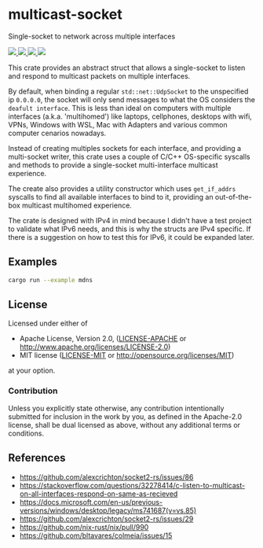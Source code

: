 # multicast-socket

Single-socket to network across multiple interfaces

<a href="https://github.com/bltavares/multicast-socket/actions?query=workflow%3AQuickstart+branch%3Amaster">
    <img src="https://img.shields.io/github/workflow/status/bltavares/multicast-socket/Quickstart/master?label=main%20ci" />
</a>
<a href="https://github.com/bltavares/multicast-socket/actions?query=workflow%3ACross-compile+branch%3Amaster">
    <img src="https://img.shields.io/github/workflow/status/bltavares/multicast-socket/Cross-compile/master?label=cross%20ci" />
</a>
<a href="https://crates.io/crates/multicast-socket">
    <img src="https://img.shields.io/crates/v/multicast-socket.svg" />
</a>
<a href="https://docs.rs/multicast-socket">
    <img src="https://docs.rs/multicast-socket/badge.svg" />
</a>

This crate provides an abstract struct that allows a single-socket to listen and respond to multicast packets on multiple interfaces.

By default, when binding a regular `std::net::UdpSocket` to the unspecified ip `0.0.0.0`, the socket will only send messages to what the OS considers the `deafult interface`.
This is less than ideal on computers with multiple interfaces (a.k.a. 'multihomed') like laptops, cellphones, desktops with wifi, VPNs, Windows with WSL, Mac with Adapters and various common computer cenarios nowadays.

Instead of creating multiples sockets for each interface, and providing a multi-socket writer, this crate uses a couple of C/C++ OS-specific syscalls and methods to provide a single-socket multi-interface multicast experience.

The create also provides a utility constructor which uses `get_if_addrs` syscalls to find all available interfaces to bind to it, providing an out-of-the-box multicast multihomed experience.

The crate is designed with IPv4 in mind because I didn't have a test project to validate what IPv6 needs, and this is why the structs are IPv4 specific. If there is a suggestion on how to test this for IPv6, it could be expanded later.

## Examples

```sh
cargo run --example mdns
```

## License

Licensed under either of

- Apache License, Version 2.0, ([LICENSE-APACHE](LICENSE-APACHE) or http://www.apache.org/licenses/LICENSE-2.0)
- MIT license ([LICENSE-MIT](LICENSE-MIT) or http://opensource.org/licenses/MIT)

at your option.

### Contribution

Unless you explicitly state otherwise, any contribution intentionally submitted
for inclusion in the work by you, as defined in the Apache-2.0 license, shall be dual licensed as above, without any
additional terms or conditions.

## References

- <https://github.com/alexcrichton/socket2-rs/issues/86>
- <https://stackoverflow.com/questions/32278414/c-listen-to-multicast-on-all-interfaces-respond-on-same-as-recieved>
- <https://docs.microsoft.com/en-us/previous-versions/windows/desktop/legacy/ms741687(v=vs.85)>
- <https://github.com/alexcrichton/socket2-rs/issues/29>
- <https://github.com/nix-rust/nix/pull/990>
- <https://github.com/bltavares/colmeia/issues/15>
